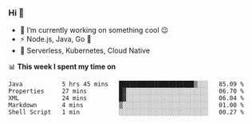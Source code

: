 ### Hi 👋

<!--
**nodejh/nodejh** is a ✨ _special_ ✨ repository because its `README.md` (this file) appears on your GitHub profile.

Here are some ideas to get you started:

- 🔭 I’m currently working on ...
- 🌱 I’m currently learning ...
- 👯 I’m looking to collaborate on ...
- 🤔 I’m looking for help with ...
- 💬 Ask me about ...
- 📫 How to reach me: ...
- 😄 Pronouns: ...
- ⚡ Fun fact: ...
-->

- 🔭 I’m currently working on something cool :wink:
- ⚡ Node.js, Java, Go :thought_balloon:
- 🤖 Serverless, Kubernetes, Cloud Native

📊 **This week I spent my time on**

<!--START_SECTION:waka-->
```text
Java           5 hrs 45 mins   █████████████████████▒░░░   85.09 % 
Properties     27 mins         █▓░░░░░░░░░░░░░░░░░░░░░░░   06.70 % 
XML            24 mins         █▓░░░░░░░░░░░░░░░░░░░░░░░   06.04 % 
Markdown       4 mins          ▒░░░░░░░░░░░░░░░░░░░░░░░░   01.00 % 
Shell Script   1 min           ░░░░░░░░░░░░░░░░░░░░░░░░░   00.27 % 
```
<!--END_SECTION:waka-->


<!--
:traffic_light: **Visitors**

![visitors](https://visitor-badge.glitch.me/badge?page_id=nodejh.nodejh)
-->
